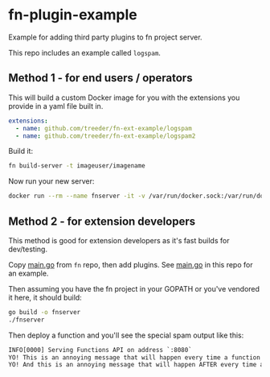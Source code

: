 # fn-plugin-example

Example for adding third party plugins to fn project server.

This repo includes an example called `logspam`.

## Method 1 - for end users / operators

This will build a custom Docker image for you with the extensions you provide in a yaml file built in.

```yaml
extensions:
  - name: github.com/treeder/fn-ext-example/logspam
  - name: github.com/treeder/fn-ext-example/logspam2
```

Build it:

```sh
fn build-server -t imageuser/imagename
```

Now run your new server:

```sh
docker run --rm --name fnserver -it -v /var/run/docker.sock:/var/run/docker.sock -v $PWD/data:/app/data -p 8080:8080 imageuser/imagename
```


## Method 2 - for extension developers

This method is good for extension developers as it's fast builds for dev/testing.

Copy [main.go](https://github.com/fnproject/fn/blob/master/main.go) from `fn` repo, then add plugins. See [main.go](main.go) in this
repo for an example.

Then assuming you have the fn project in your GOPATH or you've vendored it here, it should build:

```sh
go build -o fnserver
./fnserver
```

Then deploy a function and you'll see the special spam output like this:

```txt
INFO[0000] Serving Functions API on address `:8080`
YO! This is an annoying message that will happen every time a function is called.
YO! And this is an annoying message that will happen AFTER every time a function is called.
```
